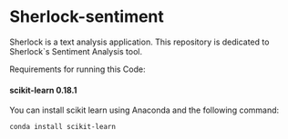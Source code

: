 # Sherlock-sentiment
Sherlock is a text analysis application. This repository is dedicated to Sherlock`s Sentiment Analysis tool. 

Requirements for running this Code:

#### scikit-learn 0.18.1
You can install scikit learn using Anaconda and the following command:
```
conda install scikit-learn
```